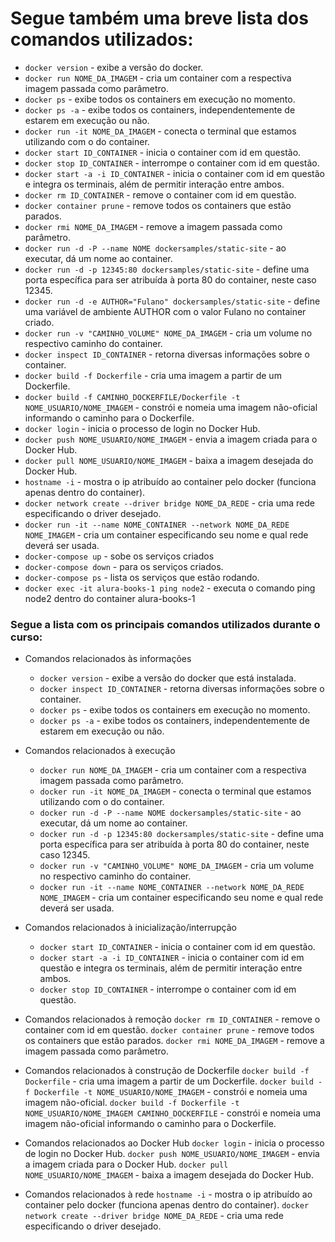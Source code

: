 # Segue também uma breve lista dos comandos utilizados:

- `docker version` - exibe a versão do docker.
- `docker run NOME_DA_IMAGEM` - cria um container com a respectiva imagem passada como parâmetro.
- `docker ps` - exibe todos os containers em execução no momento.
- `docker ps -a` - exibe todos os containers, independentemente de estarem em execução ou não.
- `docker run -it NOME_DA_IMAGEM` - conecta o terminal que estamos utilizando com o do container.
- `docker start ID_CONTAINER` - inicia o container com id em questão.
- `docker stop ID_CONTAINER` - interrompe o container com id em questão.
- `docker start -a -i ID_CONTAINER` - inicia o container com id em questão e integra os terminais, além de permitir interação entre ambos.
- `docker rm ID_CONTAINER` - remove o container com id em questão.
- `docker container prune` - remove todos os containers que estão parados.
- `docker rmi NOME_DA_IMAGEM` - remove a imagem passada como parâmetro.
- `docker run -d -P --name NOME dockersamples/static-site` - ao executar, dá um nome ao container.
- `docker run -d -p 12345:80 dockersamples/static-site` - define uma porta específica para ser atribuída à porta 80 do container, neste caso 12345.
- `docker run -d -e AUTHOR="Fulano" dockersamples/static-site` - define uma variável de ambiente AUTHOR com o valor Fulano no container criado.
- `docker run -v "CAMINHO_VOLUME" NOME_DA_IMAGEM` - cria um volume no respectivo caminho do container.
- `docker inspect ID_CONTAINER` - retorna diversas informações sobre o container.
- `docker build -f Dockerfile` - cria uma imagem a partir de um Dockerfile.
- `docker build -f CAMINHO_DOCKERFILE/Dockerfile -t NOME_USUARIO/NOME_IMAGEM` - constrói e nomeia uma imagem não-oficial informando o caminho para o Dockerfile.
- `docker login` - inicia o processo de login no Docker Hub.
- `docker push NOME_USUARIO/NOME_IMAGEM` - envia a imagem criada para o Docker Hub.
- `docker pull NOME_USUARIO/NOME_IMAGEM` - baixa a imagem desejada do Docker Hub.
- `hostname -i` - mostra o ip atribuído ao container pelo docker (funciona apenas dentro do container).
- `docker network create --driver bridge NOME_DA_REDE` - cria uma rede especificando o driver desejado.
- `docker run -it --name NOME_CONTAINER --network NOME_DA_REDE NOME_IMAGEM` - cria um container especificando seu nome e qual rede deverá ser usada.
- `docker-compose up` - sobe os serviços criados
- `docker-compose down` - para os serviços criados.
- `docker-compose ps` - lista os serviços que estão rodando.
- `docker exec -it alura-books-1 ping node2` - executa o comando ping node2 dentro do container alura-books-1

### Segue a lista com os principais comandos utilizados durante o curso:

- Comandos relacionados às informações

  - `docker version` - exibe a versão do docker que está instalada.
  - `docker inspect ID_CONTAINER` - retorna diversas informações sobre o container.
  - `docker ps` - exibe todos os containers em execução no momento.
  - `docker ps -a` - exibe todos os containers, independentemente de estarem em execução ou não.

- Comandos relacionados à execução

  - `docker run NOME_DA_IMAGEM` - cria um container com a respectiva imagem passada como parâmetro.
  - `docker run -it NOME_DA_IMAGEM` - conecta o terminal que estamos utilizando com o do container.
  - `docker run -d -P --name NOME dockersamples/static-site` - ao executar, dá um nome ao container.
  - `docker run -d -p 12345:80 dockersamples/static-site` - define uma porta específica para ser atribuída à porta 80 do container, neste caso 12345.
  - `docker run -v "CAMINHO_VOLUME" NOME_DA_IMAGEM` - cria um volume no respectivo caminho do container.
  - `docker run -it --name NOME_CONTAINER --network NOME_DA_REDE NOME_IMAGEM` - cria um container especificando seu nome e qual rede deverá ser usada.

- Comandos relacionados à inicialização/interrupção

  - `docker start ID_CONTAINER` - inicia o container com id em questão.
  - `docker start -a -i ID_CONTAINER` - inicia o container com id em questão e integra os terminais, além de permitir interação entre ambos.
  - `docker stop ID_CONTAINER` - interrompe o container com id em questão.

- Comandos relacionados à remoção
  `docker rm ID_CONTAINER` - remove o container com id em questão.
  `docker container prune` - remove todos os containers que estão parados.
  `docker rmi NOME_DA_IMAGEM` - remove a imagem passada como parâmetro.

- Comandos relacionados à construção de Dockerfile
  `docker build -f Dockerfile` - cria uma imagem a partir de um Dockerfile.
  `docker build -f Dockerfile -t NOME_USUARIO/NOME_IMAGEM` - constrói e nomeia uma imagem não-oficial.
  `docker build -f Dockerfile -t NOME_USUARIO/NOME_IMAGEM CAMINHO_DOCKERFILE` - constrói e nomeia uma imagem não-oficial informando o caminho para o Dockerfile.

- Comandos relacionados ao Docker Hub
  `docker login` - inicia o processo de login no Docker Hub.
  `docker push NOME_USUARIO/NOME_IMAGEM` - envia a imagem criada para o Docker Hub.
  `docker pull NOME_USUARIO/NOME_IMAGEM` - baixa a imagem desejada do Docker Hub.

- Comandos relacionados à rede
  `hostname -i` - mostra o ip atribuído ao container pelo docker (funciona apenas dentro do container).
  `docker network create --driver bridge NOME_DA_REDE` - cria uma rede especificando o driver desejado.
